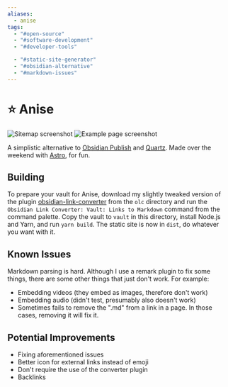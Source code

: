 ```yaml
---
aliases:
  - anise
tags:
  - "#open-source"
  - "#software-development"
  - "#developer-tools"

  - "#static-site-generator"
  - "#obsidian-alternative"
  - "#markdown-issues"
---
```

# ⭐ Anise

![Sitemap screenshot](media/screenshot1.png)
![Example page screenshot](media/screenshot2.png)

A simplistic alternative to [Obsidian Publish](https://obsidian.md/publish) and [Quartz](https://github.com/jackyzha0/quartz). Made over the weekend with [Astro](https://astro.build), for fun.

## Building

To prepare your vault for Anise, download my slightly tweaked version of the plugin [obsidian-link-converter](https://github.com/ozntel/obsidian-link-converter) from the `olc` directory and run the `Obsidian Link Converter: Vault: Links to Markdown` command from the command palette. Copy the vault to `vault` in this directory, install Node.js and Yarn, and run `yarn build`. The static site is now in `dist`, do whatever you want with it.

## Known Issues

Markdown parsing is hard. Although I use a remark plugin to fix some things, there are some other things that just don't work. For example:

- Embedding videos (they embed as images, therefore don't work)
- Embedding audio (didn't test, presumably also doesn't work)
- Sometimes fails to remove the ".md" from a link in a page. In those cases, removing it will fix it.

## Potential Improvements

- Fixing aforementioned issues
- Better icon for external links instead of emoji
- Don't require the use of the converter plugin
- Backlinks
